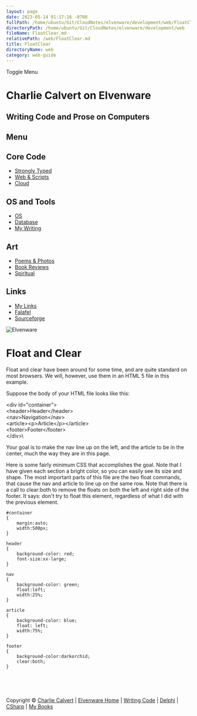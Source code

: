 ```yaml
---
layout: page
date: 2023-05-14 01:17:16 -0700
fullPath: /home/ubuntu/Git/CloudNotes/elvenware/development/web/FloatClear.md
directoryPath: /home/ubuntu/Git/CloudNotes/elvenware/development/web
fileName: FloatClear.md
relativePath: /web/FloatClear.md
title: FloatClear
directoryName: web
category: web-guide
---
```


Toggle Menu

Charlie Calvert on Elvenware
============================

Writing Code and Prose on Computers
-----------------------------------

Menu
----

Core Code
---------

-   [Strongly Typed](../index.html)
-   [Web & Scripts](index.html)
-   [Cloud](../cloud/index.shtml)

OS and Tools
------------

-   [OS](../../os/index.html)
-   [Database](../database/index.html)
-   [My Writing](../../books/index.html)

Art
---

-   [Poems & Photos](../../Art/index.html)
-   [Book Reviews](../../books/reading/index.html)
-   [Spiritual](../../spirit/index.html)

Links
-----

-   [My Links](../../links.html)
-   [Falafel](http://www.falafel.com/)
-   [Sourceforge](http://sourceforge.net/projects/elvenware/)

![Elvenware](../../images/elvenwarelogo.png)

Float and Clear
===============

Float and clear have been around for some time, and are quite standard
on most browsers. We will, however, use them in an HTML 5 file in this
example.

Suppose the body of your HTML file looks like this:

\<div id="container"\>\
\<header\>Header\</header\>\
 \<nav\>Navigation\</nav\>\
\<article\>\<p\>Article\</p\>\</article\>\
 \<footer\>Footer\</footer\>\
\</div\>\

Your goal is to make the nav line up on the left, and the article to be
in the center, much the way they are in this page.

Here is some fairly minimum CSS that accomplishes the goal. Note that I
have given each section a bright color, so you can easily see its size
and shape. The most important parts of this file are the two float
commands, that cause the nav and article to line up on the same row.
Note that there is a call to clear:both to remove the floats on both the
left and right side of the footer. It says: don't try to float this
element, regardless of what I did with the previous element.

    #container
    {
        margin:auto;    
        width:500px;
    }

    header 
    {
        background-color: red;  
        font-size:xx-large;
    }

    nav 
    {
        background-color: green;
        float:left; 
        width:25%;
    }

    article
    {
        background-color: blue;
        float: left;
        width:75%;
    }

    footer
    {
        background-color:darkorchid;
        clear:both;
    }

 

 

Copyright © [Charlie Calvert](../../index.html) | [Elvenware
Home](../../index.html) | [Writing Code](../index.html) |
[Delphi](../delphi/index.html) | [CSharp](../csharp/index.html) | [My
Books](../../books/index.html)
